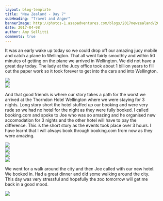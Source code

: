```yaml
---
layout: blog-template
title: "New Zealand - Day 7"
subHeading: "Travel and Anger"
bannerImage: http://photos-1.asapadventures.com/blogs/2017newzealand/201704-08/DSC08128.JPG_compressed.JPEG
date: 2017-04-08
author: Amy Sellitti
comments: true
---
```


It was an early wake up today so we could drop off our amazing jucy mobile and catch a plane to Wellington. That all went fairly smoothly and within 50 minutes of getting on the plane we arrived in Wellington. We did not have a great day today. The lady at the Jucy office took about 1 billion years to fill out the paper work so it took forever to get into the cars and into Wellington.

<div class="center-image"><img src="http://photos-1.asapadventures.com/blogs/2017newzealand/201704-08/20170408_092235.jpg_compressed.JPEG" /></div>
<div class="center-image"><img src="http://photos-1.asapadventures.com/blogs/2017newzealand/201704-08/20170408_112221.jpg_compressed.JPEG" /></div>

And that good friends is where our story takes a path for the worst we arrived at the Thorndon Hotel Wellington where we were staying for 3 nights. Long story short the hotel stuffed up our booking and were very rude so we had no hotel for the night as they were fully booked. I called booking.com and spoke to Joe who was so amazing and he organised new accomodation for 3 nights and the other hotel will have to pay the difference. This is the short story as the events took place over 3 hours. I have learnt that I will always book through booking.com from now as they were amazing.

<div class="center-image"><img src="http://photos-1.asapadventures.com/blogs/2017newzealand/201704-08/20170408_134139.jpg_compressed.JPEG" /></div>
<div class="center-image"><img src="http://photos-1.asapadventures.com/blogs/2017newzealand/201704-08/20170408_151514.jpg_compressed.JPEG" /></div>
<div class="center-image"><img src="http://photos-1.asapadventures.com/blogs/2017newzealand/201704-08/DSC08128.JPG_compressed.JPEG" /></div>
<div class="center-image"><img src="http://photos-1.asapadventures.com/blogs/2017newzealand/201704-08/DSC08129.JPG_compressed.JPEG" /></div>

We went for a walk around the city and then Joe called with our new hotel. We booked in. Had a great dinner and did some walking around the city. This day was very stressful and hopefully the zoo tomorrow will get me back in a good mood.

<div class="center-image"><img src="http://photos-1.asapadventures.com/blogs/2017newzealand/201704-08/20170408_193839.jpg_compressed.JPEG" /></div>
